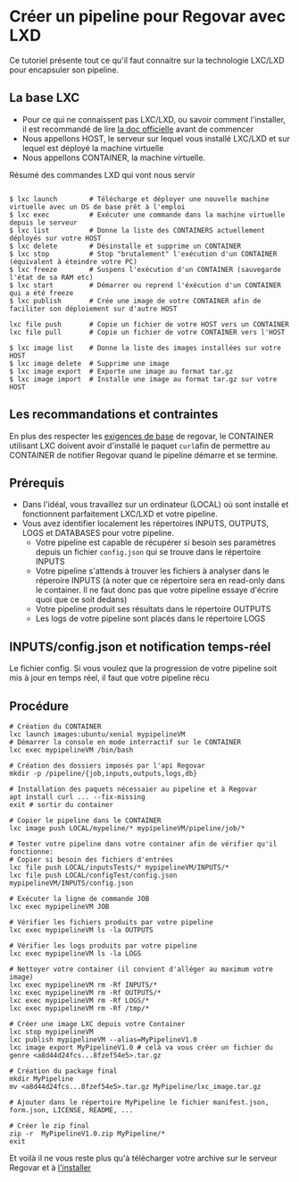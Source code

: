 # Créer un pipeline pour Regovar avec LXD

Ce tutoriel présente tout ce qu'il faut connaitre sur la technologie LXC/LXD pour encapsuler son pipeline. 

## La base LXC

- Pour ce qui ne connaissent pas LXC/LXD, ou savoir comment l'installer, il est recommandé de lire [la doc officielle](https://linuxcontainers.org/lxd/getting-started-cli/) avant de commencer
- Nous appellons HOST, le serveur sur lequel vous installé LXC/LXD et sur lequel est déployé la machine virtuelle
- Nous appellons CONTAINER, la machine virtuelle.

Résumé des commandes LXD qui vont nous servir

```

$ lxc launch        # Télécharge et déployer une nouvelle machine virtuelle avec un OS de base prêt à l'emploi
$ lxc exec          # Exécuter une commande dans la machine virtuelle depuis le serveur
$ lxc list          # Donne la liste des CONTAINERS actuellement déployés sur votre HOST
$ lxc delete        # Désinstalle et supprime un CONTAINER
$ lxc stop          # Stop "brutalement" l'exécution d'un CONTAINER (équivalent à éteindre votre PC)
$ lxc freeze        # Suspens l'exécution d'un CONTAINER (sauvegarde l'état de sa RAM etc)
$ lxc start         # Démarrer ou reprend l'éxécution d'un CONTAINER qui a été freeze
$ lxc publish       # Crée une image de votre CONTAINER afin de faciliter son déploiement sur d'autre HOST

lxc file push       # Copie un fichier de votre HOST vers un CONTAINER
lxc file pull       # Copie un fichier de votre CONTAINER vers l'HOST

$ lxc image list    # Donne la liste des images installées sur votre HOST
$ lxc image delete  # Supprime une image
$ lxc image export  # Exporte une image au format tar.gz
$ lxc image import  # Installe une image au format tar.gz sur votre HOST

```

## Les recommandations et contraintes
En plus des respecter les [exigences de base](tuto_002.md#exigences-et-options) de regovar, le CONTAINER utilisant LXC doivent avoir d'installé le paquet `curl`afin de permettre au CONTAINER de notifier Regovar quand le pipeline démarre et se termine.




## Prérequis
- Dans l'idéal, vous travaillez sur un ordinateur (LOCAL) où sont installé et fonctionnent parfaitement LXC/LXD et votre pipeline.
- Vous avez identifier localement les répertoires INPUTS, OUTPUTS, LOGS et DATABASES pour votre pipeline.
  - Votre pipeline est capable de récupérer si besoin ses paramètres depuis un fichier `config.json` qui se trouve dans le répertoire INPUTS
  - Votre pipeline s'attends à trouver les fichiers à analyser dans le réperoire INPUTS (à noter que ce répertoire sera en read-only dans le container. Il ne faut donc pas que votre pipeline essaye d'écrire quoi que ce soit dedans)
  - Votre pipeline produit ses résultats dans le répertoire OUTPUTS
  - Les logs de votre pipeline sont placés dans le répertoire LOGS

## INPUTS/config.json et notification temps-réel
Le fichier config.
Si vous voulez que la progression de votre pipeline soit mis à jour en temps réel, il faut que votre pipeline récu

## Procédure
```
# Création du CONTAINER
lxc launch images:ubuntu/xenial mypipelineVM
# Démarrer la console en mode interractif sur le CONTAINER
lxc exec mypipelineVM /bin/bash

# Création des dossiers imposés par l'api Regovar
mkdir -p /pipeline/{job,inputs,outputs,logs,db}

# Installation des paquets nécessaier au pipeline et à Regovar
apt install curl ... --fix-missing
exit # sortir du container

# Copier le pipeline dans le CONTAINER
lxc image push LOCAL/mypeline/* mypipelineVM/pipeline/job/*

# Tester votre pipeline dans votre container afin de vérifier qu'il fonctionne:
# Copier si besoin des fichiers d'entrées
lxc file push LOCAL/inputsTests/* mypipelineVM/INPUTS/*
lxc file push LOCAL/configTest/config.json mypipelineVM/INPUTS/config.json

# Exécuter la ligne de commande JOB
lxc exec mypipelineVM JOB

# Vérifier les fichiers produits par votre pipeline
lxc exec mypipelineVM ls -la OUTPUTS

# Vérifier les logs produits par votre pipeline
lxc exec mypipelineVM ls -la LOGS

# Nettoyer votre container (il convient d'alléger au maximum votre image)
lxc exec mypipelineVM rm -Rf INPUTS/*
lxc exec mypipelineVM rm -Rf OUTPUTS/*
lxc exec mypipelineVM rm -Rf LOGS/*
lxc exec mypipelineVM rm -Rf /tmp/*

# Créer une image LXC depuis votre Container
lxc stop mypipelineVM
lxc publish mypipelineVM --alias=MyPipelineV1.0
lxc image export MyPipelineV1.0 # celà va vous créer un fichier du genre <a8d44d24fcs...8fzef54e5>.tar.gz

# Création du package final
mkdir MyPipeline
mv <a8d44d24fcs...8fzef54e5>.tar.gz MyPipeline/lxc_image.tar.gz

# Ajouter dans le répertoire MyPipeline le fichier manifest.json, form.json, LICENSE, README, ... 

# Créer le zip final
zip -r  MyPipelineV1.0.zip MyPipeline/*
exit
```
Et voilà il ne vous reste plus qu'à télécharger votre archive sur le serveur Regovar et à [l'installer](tuto_001.md)


 
